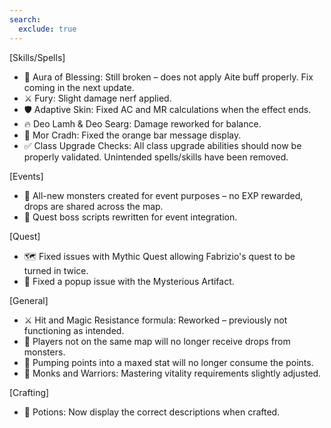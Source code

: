 ```yaml
---
search:
  exclude: true
---
```


[Skills/Spells]

- 🛑 Aura of Blessing: Still broken – does not apply Aite buff properly. Fix coming in the next update.
- ⚔️ Fury: Slight damage nerf applied.
- 🛡️ Adaptive Skin: Fixed AC and MR calculations when the effect ends.
- 🔥 Deo Lamh & Deo Searg: Damage reworked for balance.
- 🔶 Mor Cradh: Fixed the orange bar message display.
- ✅ Class Upgrade Checks: All class upgrade abilities should now be properly validated. Unintended spells/skills have been removed.

[Events]

- 🎉 All-new monsters created for event purposes – no EXP rewarded, drops are shared across the map.
- 🎯 Quest boss scripts rewritten for event integration.

[Quest]

- 🗺️ Fixed issues with Mythic Quest allowing Fabrizio's quest to be turned in twice.
- 🧐 Fixed a popup issue with the Mysterious Artifact.

[General]

- ⚔️ Hit and Magic Resistance formula: Reworked – previously not functioning as intended.
- 🚫 Players not on the same map will no longer receive drops from monsters.
- 🔄 Pumping points into a maxed stat will no longer consume the points.
- 💪 Monks and Warriors: Mastering vitality requirements slightly adjusted.

[Crafting]

- 🧪 Potions: Now display the correct descriptions when crafted.
